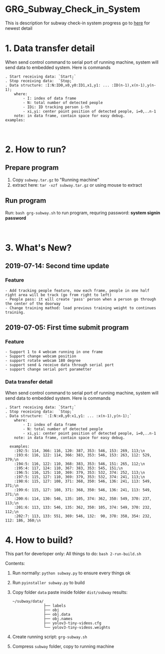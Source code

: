 # GRG_Subway_Check_in_System
This is description for subway check-in system progress
go to [here](https://github.com/tuananhvip/GRG_Subway_Check_in_System) for newest detail

# 1. Data transfer detail
When send control command to serial port of running machine, system will send data to embedded system. Here is commands

    . Start receiving data: `Start;`
    . Stop receiving data:  `Stop;`
    . Data structure: :I:N:ID0,x0,y0:ID1,x1,y1: ... :ID(n-1),x(n-1),y(n-1);
        where:
            - I: index of data frame
            - N: total number of detected people
            - IDi: ID tracking person i-th
            - xi,yi: center point position of detected people, i=0,..n-1
        note: in data frame, contain space for easy debug.
    examples:       
        
<p>&nbsp;</p>


# 2. How to run?
## Prepare program
1. Copy `subway.tar.gz` to "Running machine"
2. extract here: `tar -xzf subway.tar.gz` or using mouse to extract

## Run program
Run: `bash grg-subway.sh` to run program, requring password: __system signin password__


<p>&nbsp;</p>


# 3. What's New?
## 2019-07-14: Second time update
### Feature
    - Add tracking people feature, now each frame, people in one half right area will be track (go from right to left)
    - People pass: it will create 'pass' person when a person go through the center of the doorway
    - Change training mathod: load previous training weight to continues training.
    


## 2019-07-05: First time submit program
### Feature

    - Support 1 to 4 webcam running in one frame
    - Support change webcam position
    - support rotate webcam 180 degree
    - support send & receive data through serial port
    - support change serial port parametter
    
### Data transfer detail
When send control command to serial port of running machine, system will send data to embedded system. Here is commands

    . Start receiving data: `Start;`
    . Stop receiving data:  `Stop;`
    . Data structure: `:I:N:x0,y0:x1,y1: ... :x(n-1),y(n-1);`
        where:
            - I: index of data frame
            - N: total number of detected people
            - xi,yi: center point position of detected people, i=0,..n-1
        note: in data frame, contain space for easy debug.
        
      examples:       
        :192:5: 114, 366: 116, 120: 387, 353: 546, 153: 269, 113;\n
        :193:6: 116, 122: 114, 366: 383, 353: 546, 153: 263, 112: 529, 379;\n
        :194:5: 116, 122: 110, 368: 383, 353: 546, 151: 265, 112;\n
        :195:4: 117, 124: 110, 367: 383, 353: 545, 151;\n
        :196:5: 116, 125: 110, 369: 379, 353: 532, 374: 252, 113;\n
        :197:5: 115, 127: 110, 369: 379, 353: 532, 374: 241, 113;\n
        :198:6: 115, 127: 108, 371: 368, 350: 546, 136: 241, 113: 549, 371;\n
        :199:6: 115, 127: 108, 371: 368, 350: 546, 136: 241, 113: 549, 371;\n
        :200:6: 114, 130: 546, 135: 105, 374: 362, 350: 549, 370: 237, 113;\n
        :201:6: 113, 133: 546, 135: 362, 350: 105, 374: 549, 370: 232, 112;\n
        :202:7: 113, 133: 551, 369: 546, 132:  90, 378: 358, 354: 232, 112: 186, 360;\n    



# 4. How to build?
This part for deverloper only:
All things to do: `bash 2-run-build.sh`

Contents:
1. Run normally: `python subway.py` to ensure every things ok
2. Run `pyinstaller subway.py` to build
3. Copy folder `data` paste inside folder `dist/subway`
    results:
    
    ```
    ~/subway/data/
                  ├── labels
                  ├── obj
                  ├── obj.data
                  ├── obj.names
                  ├── yolov3-tiny-videos.cfg
                  └── yolov3-tiny-videos.weights
    ```
4. Create running script: `grg-subway.sh`
5. Compress `subway` folder, copy to running machine
